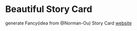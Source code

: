 # Beautiful Story Card
generate Fancy(idea from @Norman-Ou) Story Card
[website](storycard.lawted.tech)